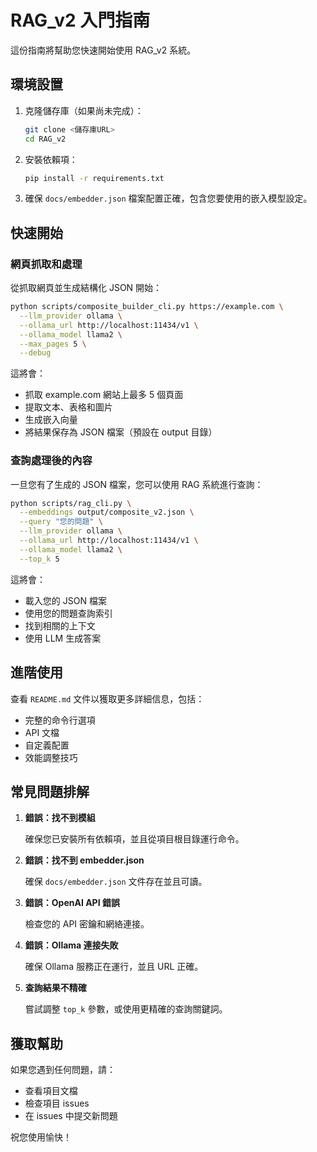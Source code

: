 # RAG_v2 入門指南

這份指南將幫助您快速開始使用 RAG_v2 系統。

## 環境設置

1. 克隆儲存庫（如果尚未完成）：
   ```bash
   git clone <儲存庫URL>
   cd RAG_v2
   ```

2. 安裝依賴項：
   ```bash
   pip install -r requirements.txt
   ```

3. 確保 `docs/embedder.json` 檔案配置正確，包含您要使用的嵌入模型設定。

## 快速開始

### 網頁抓取和處理

從抓取網頁並生成結構化 JSON 開始：

```bash
python scripts/composite_builder_cli.py https://example.com \
  --llm_provider ollama \
  --ollama_url http://localhost:11434/v1 \
  --ollama_model llama2 \
  --max_pages 5 \
  --debug
```

這將會：
- 抓取 example.com 網站上最多 5 個頁面
- 提取文本、表格和圖片
- 生成嵌入向量
- 將結果保存為 JSON 檔案（預設在 output 目錄）

### 查詢處理後的內容

一旦您有了生成的 JSON 檔案，您可以使用 RAG 系統進行查詢：

```bash
python scripts/rag_cli.py \
  --embeddings output/composite_v2.json \
  --query "您的問題" \
  --llm_provider ollama \
  --ollama_url http://localhost:11434/v1 \
  --ollama_model llama2 \
  --top_k 5
```

這將會：
- 載入您的 JSON 檔案
- 使用您的問題查詢索引
- 找到相關的上下文
- 使用 LLM 生成答案

## 進階使用

查看 `README.md` 文件以獲取更多詳細信息，包括：
- 完整的命令行選項
- API 文檔
- 自定義配置
- 效能調整技巧

## 常見問題排解

1. **錯誤：找不到模組**
   
   確保您已安裝所有依賴項，並且從項目根目錄運行命令。

2. **錯誤：找不到 embedder.json**

   確保 `docs/embedder.json` 文件存在並且可讀。

3. **錯誤：OpenAI API 錯誤**

   檢查您的 API 密鑰和網絡連接。

4. **錯誤：Ollama 連接失敗**

   確保 Ollama 服務正在運行，並且 URL 正確。

5. **查詢結果不精確**

   嘗試調整 `top_k` 參數，或使用更精確的查詢關鍵詞。

## 獲取幫助

如果您遇到任何問題，請：
- 查看項目文檔
- 檢查項目 issues
- 在 issues 中提交新問題

祝您使用愉快！
